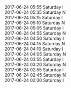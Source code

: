 2017-06-24 05:55 Saturday  I  
2017-06-24 05:35 Saturday  N  
2017-06-24 05:15 Saturday  I  
2017-06-24 05:10 Saturday  N  
2017-06-24 05:05 Saturday  I  
2017-06-24 04:55 Saturday  N  
2017-06-24 04:50 Saturday  I  
2017-06-24 04:15 Saturday  N  
2017-06-24 04:10 Saturday  I  
2017-06-24 04:05 Saturday  N  
2017-06-24 03:55 Saturday  I  
2017-06-24 03:20 Saturday  N  
2017-06-24 02:55 Saturday  I  
2017-06-24 02:45 Saturday  N  
2017-06-24 02:30 Saturday  I  
